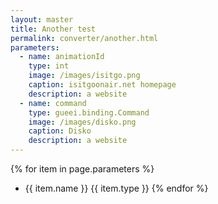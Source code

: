 ```yaml
---
layout: master
title: Another test
permalink: converter/another.html
parameters:
  - name: animationId
    type: int
    image: /images/isitgo.png
    caption: isitgoonair.net homepage
    description: a website
  - name: command
    type: gueei.binding.Command
    image: /images/disko.png
    caption: Disko
    description: a website
---
```


{% for item in page.parameters %}
*  {{ item.name }}  {{ item.type }}
{% endfor %}